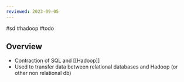 ```yaml
---
reviewed: 2023-09-05
---
```


#sd #hadoop #todo

## Overview

- Contraction of SQL and [[Hadoop]]
- Used to transfer data between relational databases and Hadoop (or other non relational db)
